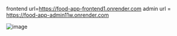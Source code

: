 frontend url=https://food-app-frontend1.onrender.com
admin url = https://food-app-admin11w.onrender.com

![image](https://github.com/user-attachments/assets/2c28ca37-f965-4700-bd16-b250c11df5c6)
